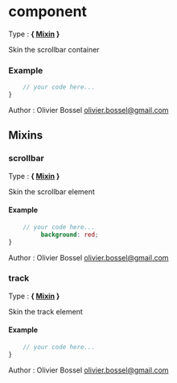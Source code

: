 # component

Type : **{ [Mixin](http://www.sass-lang.com/documentation/file.SASS_REFERENCE.html#mixins) }**


Skin the scrollbar container


### Example
```scss
	// your code here...
}
```
Author : Olivier Bossel [olivier.bossel@gmail.com](mailto:olivier.bossel@gmail.com)


## Mixins


### scrollbar

Type : **{ [Mixin](http://www.sass-lang.com/documentation/file.SASS_REFERENCE.html#mixins) }**


Skin the scrollbar element


#### Example
```scss
	// your code here...
         background: red;
}
```
Author : Olivier Bossel [olivier.bossel@gmail.com](mailto:olivier.bossel@gmail.com)


### track

Type : **{ [Mixin](http://www.sass-lang.com/documentation/file.SASS_REFERENCE.html#mixins) }**


Skin the track element


#### Example
```scss
	// your code here...
}
```
Author : Olivier Bossel [olivier.bossel@gmail.com](mailto:olivier.bossel@gmail.com)